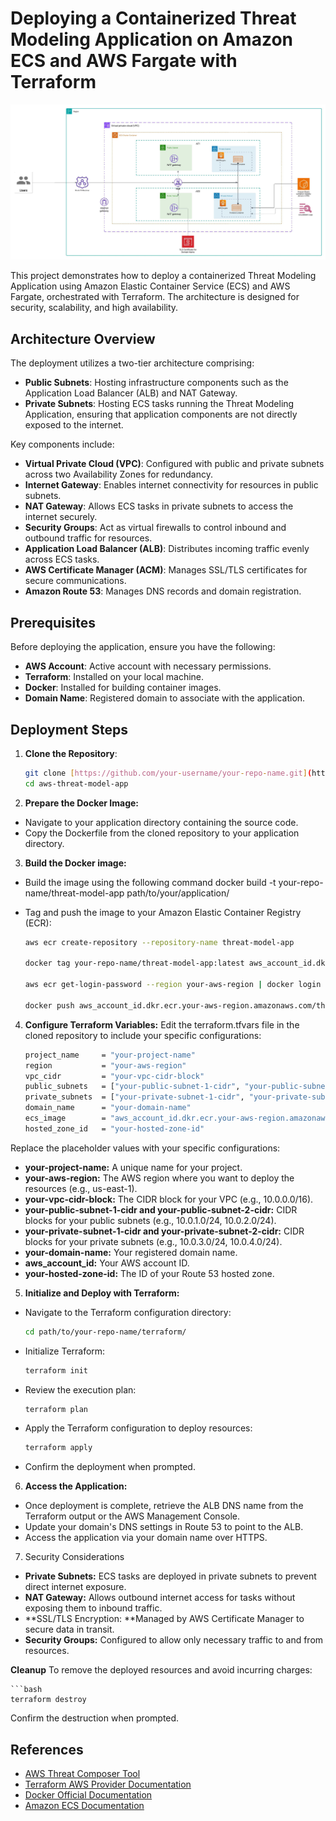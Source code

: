 # Deploying a Containerized Threat Modeling Application on Amazon ECS and AWS Fargate with Terraform

![Alt text](/architecture.jpeg)

This project demonstrates how to deploy a containerized Threat Modeling Application using Amazon Elastic Container Service (ECS) and AWS Fargate, orchestrated with Terraform. The architecture is designed for security, scalability, and high availability.

## Architecture Overview

The deployment utilizes a two-tier architecture comprising:

- **Public Subnets**: Hosting infrastructure components such as the Application Load Balancer (ALB) and NAT Gateway.
- **Private Subnets**: Hosting ECS tasks running the Threat Modeling Application, ensuring that application components are not directly exposed to the internet.

Key components include:

- **Virtual Private Cloud (VPC)**: Configured with public and private subnets across two Availability Zones for redundancy.
- **Internet Gateway**: Enables internet connectivity for resources in public subnets.
- **NAT Gateway**: Allows ECS tasks in private subnets to access the internet securely.
- **Security Groups**: Act as virtual firewalls to control inbound and outbound traffic for resources.
- **Application Load Balancer (ALB)**: Distributes incoming traffic evenly across ECS tasks.
- **AWS Certificate Manager (ACM)**: Manages SSL/TLS certificates for secure communications.
- **Amazon Route 53**: Manages DNS records and domain registration.

## Prerequisites

Before deploying the application, ensure you have the following:

- **AWS Account**: Active account with necessary permissions.
- **Terraform**: Installed on your local machine.
- **Docker**: Installed for building container images.
- **Domain Name**: Registered domain to associate with the application.

## Deployment Steps

1. **Clone the Repository**:

   ```bash
   git clone [https://github.com/your-username/your-repo-name.git](https://github.com/MurradA/aws-threat-model-app.git)
   cd aws-threat-model-app
   
2. **Prepare the Docker Image:**
- Navigate to your application directory containing the source code.
- Copy the Dockerfile from the cloned repository to your application directory.

3. **Build the Docker image:**
- Build the image using the following command
docker build -t your-repo-name/threat-model-app path/to/your/application/
- Tag and push the image to your Amazon Elastic Container Registry (ECR):

   ```bash
  aws ecr create-repository --repository-name threat-model-app

   docker tag your-repo-name/threat-model-app:latest aws_account_id.dkr.ecr.your-aws-region.amazonaws.com/threat-model-app:latest

  aws ecr get-login-password --region your-aws-region | docker login --username AWS --password-stdin aws_account_id.dkr.ecr.your-aws-region.amazonaws.com

  docker push aws_account_id.dkr.ecr.your-aws-region.amazonaws.com/threat-model-app:latest

4. **Configure Terraform Variables:**
Edit the terraform.tfvars file in the cloned repository to include your specific configurations:

   ```bash
   project_name     = "your-project-name"
   region           = "your-aws-region"
   vpc_cidr         = "your-vpc-cidr-block"
   public_subnets   = ["your-public-subnet-1-cidr", "your-public-subnet-2-cidr"]
   private_subnets  = ["your-private-subnet-1-cidr", "your-private-subnet-2-cidr"]
   domain_name      = "your-domain-name"
   ecs_image        = "aws_account_id.dkr.ecr.your-aws-region.amazonaws.com/threat-model-app:latest"
   hosted_zone_id   = "your-hosted-zone-id"

Replace the placeholder values with your specific configurations:

- **your-project-name:** A unique name for your project.
- **your-aws-region:** The AWS region where you want to deploy the resources (e.g., us-east-1).
- **your-vpc-cidr-block:** The CIDR block for your VPC (e.g., 10.0.0.0/16).
- **your-public-subnet-1-cidr and your-public-subnet-2-cidr:** CIDR blocks for your public subnets (e.g., 10.0.1.0/24, 10.0.2.0/24).
- **your-private-subnet-1-cidr and your-private-subnet-2-cidr:** CIDR blocks for your private subnets (e.g., 10.0.3.0/24, 10.0.4.0/24).
- **your-domain-name:** Your registered domain name.
- **aws_account_id:** Your AWS account ID.
- **your-hosted-zone-id:** The ID of your Route 53 hosted zone.

5. **Initialize and Deploy with Terraform:**
- Navigate to the Terraform configuration directory:
  
   ```bash
  cd path/to/your-repo-name/terraform/
   
- Initialize Terraform:

   ```bash
   terraform init

- Review the execution plan:

  ```bash
  terraform plan

- Apply the Terraform configuration to deploy resources:

  ```bash
  terraform apply

- Confirm the deployment when prompted.

6. **Access the Application:**
- Once deployment is complete, retrieve the ALB DNS name from the Terraform output or the AWS Management Console.
- Update your domain's DNS settings in Route 53 to point to the ALB.
- Access the application via your domain name over HTTPS.

7. Security Considerations
- **Private Subnets:** ECS tasks are deployed in private subnets to prevent direct internet exposure.
- **NAT Gateway:** Allows outbound internet access for tasks without exposing them to inbound traffic.
- **SSL/TLS Encryption: **Managed by AWS Certificate Manager to secure data in transit.
- **Security Groups:** Configured to allow only necessary traffic to and from resources.

**Cleanup**
To remove the deployed resources and avoid incurring charges:

    ```bash
    terraform destroy

Confirm the destruction when prompted.

## References

- [AWS Threat Composer Tool](https://aws.amazon.com/threat-composer/)
- [Terraform AWS Provider Documentation](https://registry.terraform.io/providers/hashicorp/aws/latest/docs)
- [Docker Official Documentation](https://docs.docker.com/)
- [Amazon ECS Documentation](https://docs.aws.amazon.com/AmazonECS/latest/developerguide/Welcome.html)
